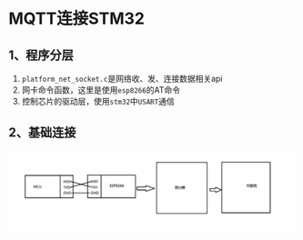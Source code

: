 # MQTT连接STM32

## 1、程序分层

1. `platform_net_socket.c`是网络收、发、连接数据相关api
2. 网卡命令函数，这里是使用`esp8266`的AT命令
3. 控制芯片的驱动层，使用`stm32`中`USART`通信

## 2、基础连接

![image-20230925235459980](../images/image-20230925235459980.png)

